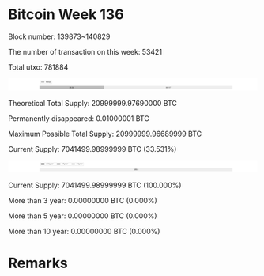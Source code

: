 # Bitcoin Week 136

Block number: 139873~140829

The number of transaction on this week: 53421

Total utxo: 781884

![](../images/mined_week136.png)

Theoretical Total Supply: 20999999.97690000 BTC

Permanently disappeared: 0.01000001 BTC

Maximum Possible Total Supply: 20999999.96689999 BTC

Current Supply: 7041499.98999999 BTC (33.531%)

![](../images/year_week136.png)


Current Supply: 7041499.98999999 BTC (100.000%)

More than 3 year: 0.00000000 BTC (0.000%)

More than 5 year: 0.00000000 BTC (0.000%)

More than 10 year: 0.00000000 BTC (0.000%)

# Remarks

